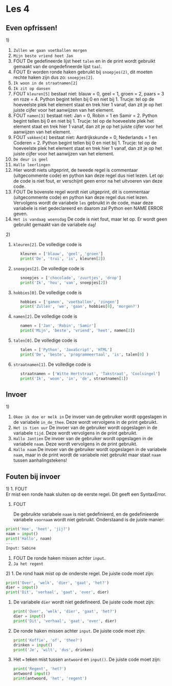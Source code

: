 # Les 4

## Even opfrissen!

1\)

1. `Zullen we gaan voetballen morgen`
2. `Mijn beste vriend heet Jan`
3. FOUT De gedefineerde lijst heet `talen` en in de print wordt gebruikt gemaakt van de ongedefineerde lijst `taal`.
4. FOUT Er worden ronde haken gebruikt bij `snoepjes(2)`, dit moeten rechte haken zijn dus zo: `snoepjes[2]`.
5. `Ik woon in de straatnamen[2]`
6. `Ik zit op dansen`
7. FOUT `kleuren[5]` bestaat niet: blauw = 0, geel = 1, groen = 2, paars = 3 en roze = 4. Python begint tellen bij 0 en niet bij 1. Trucje: tel op de hoeveelste plek het element staat en trek hier 1 vanaf, dan zit je op het juiste cijfer voor het aanwijzen van het element.
8. FOUT `namen[3]` bestaat niet: Jan = 0, Robin = 1 en Samir = 2. Python begint tellen bij 0 en niet bij 1. Trucje: tel op de hoeveelste plek het element staat en trek hier 1 vanaf, dan zit je op het juiste cijfer voor het aanwijzen van het element.
9. FOUT `vakken[4]` bestaat niet: Aardrijkskunde = 0, Nederlands = 1 en Coderen = 2. Python begint tellen bij 0 en niet bij 1. Trucje: tel op de hoeveelste plek het element staat en trek hier 1 vanaf, dan zit je op het juiste cijfer voor het aanwijzen van het element.
10. `De deur is geel`
11. `Hallo leerlingen`
12. Hier wordt niets uitgeprint, de tweede regel is commentaar \(uitgecommente code\) en python kan deze regel dus niet lezen. Let op: de code is niet fout, er verschijnt geen error na het uitvoeren van deze code.
13. FOUT De bovenste regel wordt niet uitgeprint, dit is commentaar \(uitgecommente code\) en python kan deze regel dus niet lezen. Vervolgens wordt de variabele `les` gebruikt in de code, maar deze variabele is niet gedeclareerd en daarom zal Python een NAME ERROR geven.
14. `Het is vandaag woensdag` De code is niet fout, maar let op. Er wordt geen gebruikt gemaakt van de variabele `dag`!

2\)

1. `kleuren[2]`. De volledige code is

   ```python
      kleuren = ['blauw', 'geel', 'groen']            
      print('De', 'trui', 'is', kleuren[2])
   ```

2. `snoepjes[2]`. De volledige code is

   ```python
      snoepjes = ['chocolade', 'zuurtjes', 'drop']
      print('Ik', 'hou', 'van', snoepjes[2])
   ```

3. `hobbies[0]`. De volledige code is

   ```python
      hobbies = ['gamen', 'voetballen', 'zingen']            
      print('Zullen', 'we', 'gaan', hobbies[0], 'morgen?')
   ```

4. `namen[2]`. De volledige code is

   ```python
      namen = ['Jan', 'Robin', 'Samir']
      print('Mijn', 'beste', 'vriend', 'heet', namen[2])
   ```

5. `talen[0]`. De volledige code is

   ```python
      talen = ['Python', 'JavaScript', 'HTML']
      print('De', 'beste', 'programmeertaal', 'is', talen[0] )
   ```

6. `straatnamen[1]`. De volledige code is

   ```python
      straatnamen = ['Witte Hertstraat', 'Takstraat', 'Coolsingel']
      print('Ik', 'woon', 'in', 'de', straatnamen[1])
   ```

## Invoer

1\)

1. `Okee ik doe er melk in` De invoer van de gebruiker wordt opgeslagen in de variabele `in_de_thee`. Deze wordt vervolgens in de print gebruikt.
2. `Het is tien uur` De invoer van de gebruiker wordt opgeslagen in de variabele `tijd`. Deze wordt vervolgens in de print gebruikt.
3. `Hallo Jantien` De invoer van de gebruiker wordt opgeslagen in de variabele `naam`. Deze wordt vervolgens in de print gebruikt.
4. `Hallo naam` De invoer van de gebruiker wordt opgeslagen in de variabele `naam`, maar in de print wordt de variabele niet gebruikt maar staat `naam` tussen aanhalingstekens!

## Fouten bij invoer

1\) 1. FOUT  
Er mist een ronde haak sluiten op de eerste regel. Dit geeft een SyntaxError.

1. FOUT   

   De gebruikte variabele `naam` is niet gedefinieerd, en de gedefinieerde variabele `voornaam` wordt niet gebruikt. Onderstaand is de juiste manier:

```python
print('Hoe', 'heet', 'jij?')
naam = input()
print('Hallo', naam)
---
Input: Sabine
```

1. FOUT De ronde haken missen achter `input`.
2. `Ja het regent`

2\) 1. De rond haak mist op de onderste regel. De juiste code moet zijn:

```python
print('Over', 'welk', 'dier', 'gaat', 'het?')
dier = input()
print('Dit', 'verhaal', 'gaat', 'over', dier)
```

1. De variabele `dier` wordt niet gedefineerd. De juiste code moet zijn:

   ```python
   print('Over', 'welk', 'dier', 'gaat', 'het?')
   dier = input()
   print('Dit', 'verhaal', 'gaat', 'over', dier)
   ```

2. De ronde haken missen achter `input`. De juiste code moet zijn:

   ```python
   print('Koffie', 'of', 'thee?')
   drinken = input()
   print('Je', 'wilt', 'dus', drinken)
   ```

3. Het `=` teken mist tussen `antwoord` en `input()`. De juiste code moet zijn:

   ```python
   print('Regent', 'het?')
   antwoord input()
   print(antwoord, 'het', 'regent')
   ```

